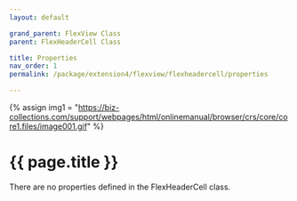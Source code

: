```yaml
---
layout: default

grand_parent: FlexView Class
parent: FlexHeaderCell Class

title: Properties
nav_order: 1
permalink: /package/extension4/flexview/flexheadercell/properties

---
```

{% assign img1 = "https://biz-collections.com/support/webpages/html/onlinemanual/browser/crs/core/core1.files/image001.gif" %}


# {{ page.title }}

There are no properties defined in the FlexHeaderCell class.